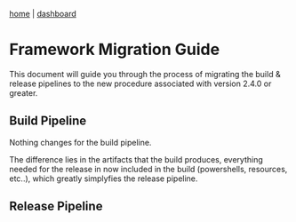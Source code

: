 [home](../../README.md) | [dashboard](../dashboard.md)

# Framework Migration Guide

This document will guide you through the process of migrating the build & release pipelines to the new procedure associated with version 2.4.0 or greater.

## Build Pipeline

Nothing changes for the build pipeline.

The difference lies in the artifacts that the build produces, everything needed for the release in now included in the build (powershells, resources, etc..), which greatly simplyfies the release pipeline.

## Release Pipeline

